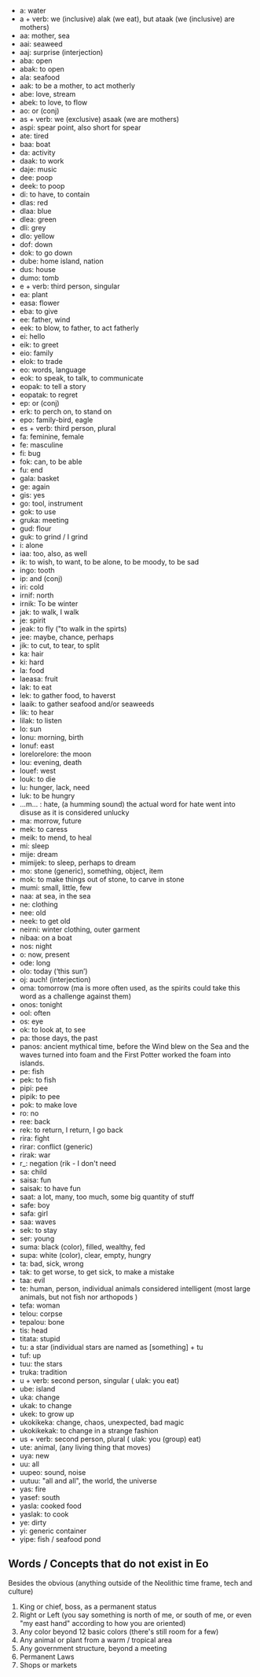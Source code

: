 * a: water
* a + verb: we (inclusive)  alak (we eat), but ataak (we (inclusive) are mothers)
* aa: mother, sea
* aai: seaweed
* aaj: surprise (interjection)
* aba: open
* abak: to open
* ala: seafood
* aak: to be a mother, to act motherly
* abe: love, stream
* abek: to love, to flow
* ao: or (conj)
* as + verb: we (exclusive) asaak (we are mothers) 
* aspi: spear point, also short for spear
* ate: tired
* baa: boat
* da: activity
* daak: to work
* daje: music
* dee: poop
* deek: to poop
* di: to have, to contain
* dlas: red
* dlaa: blue
* dlea: green
* dli: grey
* dlo: yellow
* dof: down
* dok: to go down
* dube: home island, nation
* dus: house 
* dumo: tomb
* e + verb: third person, singular
* ea: plant
* easa: flower
* eba: to give
* ee: father, wind
* eek: to blow, to father, to act fatherly
* ei: hello
* eik: to greet
* eio: family
* elok: to trade
* eo: words, language
* eok: to speak, to talk, to communicate
* eopak: to tell a story
* eopatak: to regret
* ep: or (conj)
* erk: to perch on, to stand on
* epo: family-bird, eagle
* es + verb: third person, plural
* fa: feminine, female
* fe: masculine
* fi: bug
* fok: can, to be able
* fu: end
* gala: basket
* ge: again
* gis: yes
* go: tool, instrument
* gok: to use
* gruka: meeting
* gud: flour
* guk: to grind / I grind
* i: alone
* iaa: too, also, as well
* ik: to wish, to want, to be alone, to be moody, to be sad
* ingo: tooth
* ip: and (conj)
* iri: cold
* irnif: north
* irnik: To be winter
* jak: to walk, I walk
* je: spirit
* jeak: to fly ("to walk in the spirts)
* jee: maybe, chance, perhaps
* jik: to cut, to tear, to split 
* ka: hair
* ki: hard
* la: food
* laeasa: fruit
* lak: to eat
* lek: to gather food, to haverst
* laaik: to gather seafood and/or seaweeds
* lik: to hear
* lilak: to listen
* lo: sun
* lonu: morning, birth
* lonuf: east
* lorelorelore: the moon
* lou: evening, death
* louef: west
* louk: to die
* lu: hunger, lack, need
* luk: to be hungry
* ...m... : hate, (a humming sound) the actual word for hate went into disuse as it is considered unlucky
* ma: morrow, future
* mek: to caress
* meik: to mend, to heal
* mi: sleep
* mije: dream
* mimijek: to sleep, perhaps to dream 
* mo: stone (generic), something, object, item
* mok: to make things out of stone, to carve in stone
* mumi: small, little, few
* naa: at sea, in the sea
* ne: clothing 
* nee: old
* neek: to get old
* neirni: winter clothing, outer garment
* nibaa: on a boat
* nos: night
* o: now, present
* ode: long
* olo: today (‘this sun’)
* oj: auch! (interjection)
* oma: tomorrow (ma is more often used, as the spirits could take this word as a challenge against them)
* onos: tonight
* ool: often
* os: eye
* ok: to look at, to see
* pa: those days, the past
* panos: ancient mythical time, before the Wind blew on the Sea and the waves turned into foam and the First Potter worked the  foam into islands.
* pe: fish
* pek: to fish
* pipi: pee
* pipik: to pee
* pok: to make love
* ro: no
* ree: back
* rek: to return, I return, I go back
* rira: fight
* rirar: conflict (generic)
* rirak: war
* r_: negation (rik - I don't need
* sa: child
* saisa: fun
* saisak: to have fun
* saat: a lot, many, too much, some big quantity of stuff
* safe: boy
* safa: girl
* saa: waves
* sek: to stay
* ser: young
* suma: black (color), filled, wealthy, fed
* supa: white (color), clear, empty, hungry
* ta: bad, sick, wrong
* tak: to get worse, to get sick, to make a mistake
* taa: evil
* te: human, person, individual animals considered intelligent (most large animals, but not fish nor arthopods )
* tefa: woman 
* telou: corpse
* tepalou: bone
* tis: head
* titata: stupid
* tu: a star (individual stars are named as [something] + tu
* tuf: up
* tuu: the stars
* truka: tradition
* u + verb: second person, singular ( ulak: you eat)
* ube: island
* uka: change
* ukak: to change
* ukek: to grow up
* ukokikeka: change, chaos, unexpected, bad magic
* ukokikekak: to change in a strange fashion
* us + verb: second person, plural ( ulak: you (group) eat)
* ute: animal, (any living thing that moves)
* uya: new
* uu: all
* uupeo: sound, noise
* uutuu: "all and all", the world, the universe
* yas: fire
* yasef: south
* yasla: cooked food
* yaslak: to cook
* ye: dirty
* yi: generic container
* yipe: fish / seafood pond

## Words / Concepts that do not exist in Eo

Besides the obvious (anything outside of the Neolithic time frame, tech and culture)

1. King or chief, boss, as a permanent status
2. Right or Left (you say something is north of me, or south of me, or even "my east hand" according to how you are oriented)
3. Any color beyond 12 basic colors (there's still room for a few)
4. Any animal or plant from a warm / tropical area
5. Any government structure, beyond a meeting
6. Permanent Laws
7. Shops or markets
